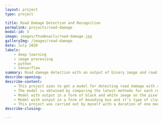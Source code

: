 ```yaml
---
layout: project
type: project

title: Road Damage Detection and Recognition
permalink: projects/road-damage
modal-id: 5
image: images/thumbnails/road-damage.jpg
galleryImg: /images/road-damage
date: July 2020
labels:
    - deep learning
    - image processing
    - python
    - tensorflow
summary: Road damage detection with an output of binary image and road damage recognition with an output of bounding box and it's type of class. 
describe-opening: .
describe-content:
    - This project aims to get a model for detecting road damage with an output in the form of a black and white image and a model for recognizing road damage with output in the form of bounding box for each type of class from the available dataset.
    - The model is obtained by comparing the latest methods for each required output type.
    - Model with output in a form of black and white image on the pixel where the road damage occurs, the method used are LinkNet, Unet and FPN with varied backbones Resnet34, InceptionResnetv2, DenseNet201, EfficientNetB7 and SEResnext50.
    - Model with output in a form of bounding box and it's type of class, the method used are Yolov4 and Yolov5.
    - This project was carried out by myself with a duration of one month.
describe-closing:

---
```


